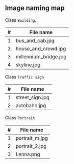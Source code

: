 ## Image naming map

Class `Building`.

| #   | File name             |
|-----|-----------------------|
| 1   | bus_and_cab.jpg       |
| 2   | house_and_crowd.jpg   |
| 3   | millennium_bridge.jpg |
| 4   | skyline.jpg           |

Class `Traffic sign`

| #   | File name       |
|-----|-----------------|
| 1   | street_sign.jpg |
| 2   | autobahn.jpg    |

Class `Portrait`

| #   | File name      |
|-----|----------------|
| 1   | portrait_m.jpg |
| 2   | portrait_2.jpg |
| 3   | Lenna.png      |



